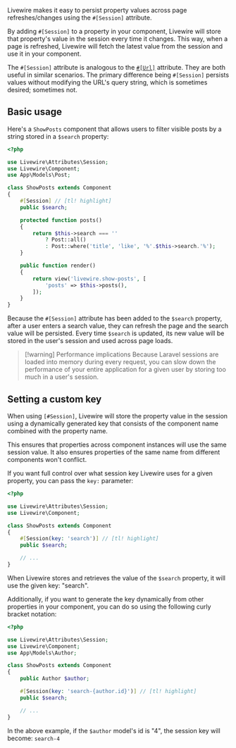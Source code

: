 
Livewire makes it easy to persist property values across page refreshes/changes using the `#[Session]` attribute.

By adding `#[Session]` to a property in your component, Livewire will store that property's value in the session every time it changes. This way, when a page is refreshed, Livewire will fetch the latest value from the session and use it in your component.

The `#[Session]` attribute is analogous to the [`#[Url]`](/docs/url) attribute. They are both useful in similar scenarios. The primary difference being `#[Session]` persists values without modifying the URL's query string, which is sometimes desired; sometimes not.

## Basic usage

Here's a `ShowPosts` component that allows users to filter visible posts by a string stored in a `$search` property:

```php
<?php

use Livewire\Attributes\Session;
use Livewire\Component;
use App\Models\Post;

class ShowPosts extends Component
{
    #[Session] // [tl! highlight]
    public $search;

    protected function posts()
    {
        return $this->search === ''
            ? Post::all()
            : Post::where('title', 'like', '%'.$this->search.'%');
    }

    public function render()
    {
        return view('livewire.show-posts', [
            'posts' => $this->posts(),
        ]);
    }
}
```

Because the `#[Session]` attribute has been added to the `$search` property, after a user enters a search value, they can refresh the page and the search value will be persisted. Every time `$search` is updated, its new value will be stored in the user's session and used across page loads.

> [!warning] Performance implications
> Because Laravel sessions are loaded into memory during every request, you can slow down the performance of your entire application for a given user by storing too much in a user's session.

## Setting a custom key

When using `[#Session]`, Livewire will store the property value in the session using a dynamically generated key that consists of the component name combined with the property name.

This ensures that properties across component instances will use the same session value. It also ensures properties of the same name from different components won't conflict.

If you want full control over what session key Livewire uses for a given property, you can pass the `key:` parameter:

```php
<?php

use Livewire\Attributes\Session;
use Livewire\Component;

class ShowPosts extends Component
{
    #[Session(key: 'search')] // [tl! highlight]
    public $search;

    // ...
}
```

When Livewire stores and retrieves the value of the `$search` property, it will use the given key: "search".

Additionally, if you want to generate the key dynamically from other properties in your component, you can do so using the following curly bracket notation:

```php
<?php

use Livewire\Attributes\Session;
use Livewire\Component;
use App\Models\Author;

class ShowPosts extends Component
{
    public Author $author;

    #[Session(key: 'search-{author.id}')] // [tl! highlight]
    public $search;

    // ...
}
```

In the above example, if the `$author` model's id is "4", the session key will become: `search-4`

